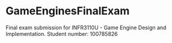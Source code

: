 # GameEnginesFinalExam
Final exam submission for INFR3110U - Game Engine Design and Implementation. Student number: 100785826

